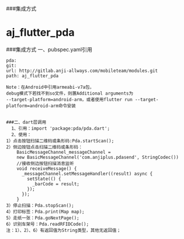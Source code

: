 ###集成方式
# aj_flutter_pda


###集成方式
一、pubspec.yaml引用

    pda:
    git:
    url: http://gitlab.anji-allways.com/mobileteam/modules.git
    path: aj_flutter_pda

    Note：在Android中引用armeabi-v7a包，
    debug模式下若找不到so文件，则置Additional arguments为
    --target-platform=android-arm，或者使用flutter run --target-platform=android-arm命令安装

```

###二、dart层调用
  1、引用：import 'package:pda/pda.dart';
  2、使用：
1）点击按钮扫描二维码或条形码:Pda.startScan();
2）侧边按钮点击扫描二维码或条形码：
	BasicMessageChannel_messageChannel =
	new BasicMessageChannel('com.anjiplus.pdasend', StringCodec())
	//接收侧边按钮扫描消息监听
	void receiveMessage() {
	  _messageChannel.setMessageHandler((result) async {
		setState(() {
		  _barCode = result;
		});
	  });
	}
3）停止扫描：Pda.stopScan();
4）打印标签：Pda.print(Map map);
5）走纸一张：Pda.goNextPage();
6）识别车架号：Pda.readRFIDCode();
注：1）、2）、6）有返回值为String类型，其他无返回值；
```
